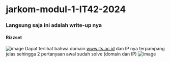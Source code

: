 # jarkom-modul-1-IT42-2024

### Langsung saja ini adalah write-up nya

#### Rizzset 
![image](https://github.com/user-attachments/assets/15543682-b57f-4941-9dcb-453774d53ae3)
Dapat terlihat bahwa domain www.its.ac.id dan IP nya terpampang jelas sehingga 2 pertanyaan awal sudah solve (domain dan IP)
![image](https://github.com/user-attachments/assets/6ca3fc2f-d7f8-4fd8-923f-f916d695c82d)


